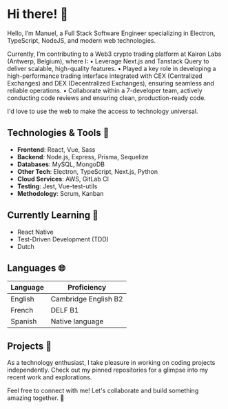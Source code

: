 # Hi there! :wave:

Hello, I’m Manuel, a Full Stack Software Engineer specializing in Electron, TypeScript, NodeJS, and modern web technologies. 

Currently, I’m contributing to a Web3 crypto trading platform at Kairon Labs (Antwerp, Belgium), where I:
• Leverage Next.js and Tanstack Query to deliver scalable, high-quality features.
• Played a key role in developing a high-performance trading interface integrated with CEX (Centralized Exchanges) and DEX (Decentralized Exchanges), ensuring seamless and reliable operations.
• Collaborate within a 7-developer team, actively conducting code reviews and ensuring clean, production-ready code.

I'd love to use the web to make the access to technology universal.

## Technologies & Tools 📜
- **Frontend**: React, Vue, Sass
- **Backend**: Node.js, Express, Prisma, Sequelize
- **Databases**: MySQL, MongoDB
- **Other Tech**: Electron, TypeScript, Next.js, Python
- **Cloud Services**: AWS, GitLab CI
- **Testing**: Jest, Vue-test-utils
- **Methodology**: Scrum, Kanban

## Currently Learning 🌱

- React Native
- Test-Driven Development (TDD)
- Dutch

## Languages 🌐

| Language | Proficiency          |
| -------- | -------------------- |
| English  | Cambridge English B2 |
| French   | DELF B1              |
| Spanish  | Native language      |

## Projects 🚀

As a technology enthusiast, I take pleasure in working on coding projects independently. 
Check out my pinned repositories for a glimpse into my recent work and explorations.

Feel free to connect with me! Let's collaborate and build something amazing together. 🌟
